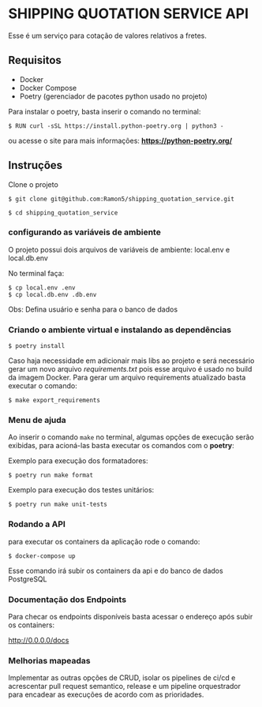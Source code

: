 # SHIPPING QUOTATION SERVICE API

Esse é um serviço para cotação de valores relativos a fretes.

## Requisitos

* Docker
* Docker Compose
* Poetry (gerenciador de pacotes python usado no projeto)

Para instalar o poetry, basta inserir o comando no terminal:

```$ RUN curl -sSL https://install.python-poetry.org | python3 -```

ou acesse o site para mais informações: **https://python-poetry.org/**

## Instruções

Clone o projeto

```$ git clone git@github.com:Ramon5/shipping_quotation_service.git```

```$ cd shipping_quotation_service```

### configurando as variáveis de ambiente

O projeto possui dois arquivos de variáveis de ambiente: local.env e local.db.env

No terminal faça:

```
$ cp local.env .env 
$ cp local.db.env .db.env
```

Obs: Defina usuário e senha para o banco de dados

### Criando o ambiente virtual e instalando as dependências


```$ poetry install```

Caso haja necessidade em adicionair mais libs ao projeto e será necessário gerar um novo arquivo *requirements.txt* pois esse arquivo é usado
no build da imagem Docker. Para gerar um arquivo requirements atualizado basta executar o comando:

```$ make export_requirements```

### Menu de ajuda

Ao inserir o comando ```make``` no terminal, algumas opções de execução serão exibidas, para acioná-las
basta executar os comandos com o **poetry**:

Exemplo para execução dos formatadores:

```$ poetry run make format```

Exemplo para execução dos testes unitários:

```$ poetry run make unit-tests```

### Rodando a API

para executar os containers da aplicação rode o comando:

```$ docker-compose up```

Esse comando irá subir os containers da api e do banco de dados PostgreSQL

### Documentação dos Endpoints

Para checar os endpoints disponíveis basta acessar o endereço após subir os containers:

http://0.0.0.0/docs

### Melhorias mapeadas

Implementar as outras opções de CRUD, isolar os pipelines de ci/cd e acrescentar pull request semantico, release e um pipeline orquestrador para encadear as execuções de acordo com as prioridades.